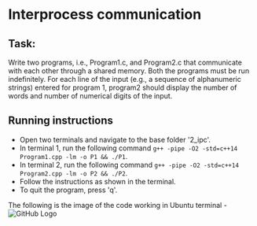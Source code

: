 # Interprocess communication

## Task: 
Write two programs, i.e., Program1.c, and Program2.c that communicate with each other through a shared memory. Both the programs must be run indefinitely. For each line of the input (e.g., a sequence of alphanumeric strings) entered for program 1, program2 should display the number of words and number of numerical digits of the input.

## Running instructions
* Open two terminals and navigate to the base folder '2_ipc'.
* In terminal 1, run the following command ```g++ -pipe -O2 -std=c++14 Program1.cpp -lm -o P1 && ./P1```.
* In terminal 2, run the following command ```g++ -pipe -O2 -std=c++14 Program2.cpp -lm -o P2 && ./P2```.
* Follow the instructions as shown in the terminal.
* To quit the program, press 'q'.

The following is the image of the code working in Ubuntu terminal - 
![GitHub Logo](/images/terminal.png)
